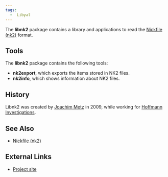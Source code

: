 ```yaml
---
tags:
  -  Libyal
---
```

The **libnk2** package contains a library and applications to read the
[Nickfile (nk2)](nickfile_(nk2).md) format.

## Tools

The **libnk2** package contains the following tools:

- **nk2export**, which exports the items stored in NK2 files.
- **nk2info**, which shows information about NK2 files.

## History

Libnk2 was created by [Joachim Metz](joachim_metz.md) in 2009,
while working for [Hoffmann Investigations](http://en.hoffmannbv.nl/).

## See Also

- [Nickfile (nk2)](nickfile_(nk2).md)

## External Links

- [Project site](https://github.com/libyal/libnk2/)

